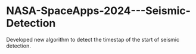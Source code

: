# NASA-SpaceApps-2024---Seismic-Detection
Developed new algorithm to detect the timestap of the start of seismic detection. 
